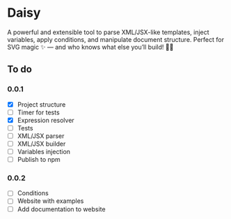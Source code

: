 # Daisy

A powerful and extensible tool to parse XML/JSX-like templates, inject variables, apply conditions, and manipulate document structure. Perfect for SVG magic ✨ — and who knows what else you’ll build! 🔌🧩

## To do

### 0.0.1
- [X] Project structure
- [ ] Timer for tests
- [X] Expression resolver
- [ ] Tests
- [ ] XML/JSX parser
- [ ] XML/JSX builder
- [ ] Variables injection
- [ ] Publish to npm

### 0.0.2
- [ ] Conditions
- [ ] Website with examples
- [ ] Add documentation to website